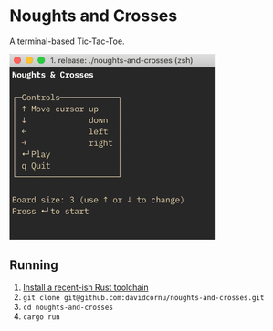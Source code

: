 # Noughts and Crosses

A terminal-based Tic-Tac-Toe.

![demo](./demo.gif)

## Running

1. [Install a recent-ish Rust toolchain](https://www.rust-lang.org/tools/install)
2. `git clone git@github.com:davidcornu/noughts-and-crosses.git`
3. `cd noughts-and-crosses`
4. `cargo run`
